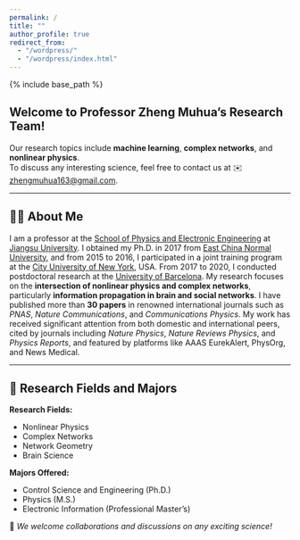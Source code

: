 ```yaml
---
permalink: /
title: ""
author_profile: true
redirect_from: 
  - "/wordpress/"
  - "/wordpress/index.html"
---
```


{% include base_path %}

## Welcome to Professor Zheng Muhua’s Research Team!  

Our research topics include **machine learning**, **complex networks**, and **nonlinear physics**.  
To discuss any interesting science, feel free to contact us at ✉️ [zhengmuhua163@gmail.com](mailto:zhengmuhua163@gmail.com).  

---

## 👨‍🏫 About Me  

I am a professor at the [School of Physics and Electronic Engineering](https://spjs.ujs.edu.cn/) at [Jiangsu University](https://www.ujs.edu.cn/). I obtained my Ph.D. in 2017 from [East China Normal University](https://english.ecnu.edu.cn/), and from 2015 to 2016, I participated in a joint training program at the [City University of New York](https://www.cuny.edu/), USA. From 2017 to 2020, I conducted postdoctoral research at the [University of Barcelona](https://www.ub.edu/web/ub/en/). My research focuses on the **intersection of nonlinear physics and complex networks**, particularly **information propagation in brain and social networks**. I have published more than **30 papers** in renowned international journals such as *PNAS*, *Nature Communications*, and *Communications Physics*. My work has received significant attention from both domestic and international peers, cited by journals including *Nature Physics*, *Nature Reviews Physics*, and *Physics Reports*, and featured by platforms like AAAS EurekAlert, PhysOrg, and News Medical.

---

## 🔬 Research Fields and Majors  

**Research Fields:**  
- Nonlinear Physics  
- Complex Networks  
- Network Geometry  
- Brain Science  

**Majors Offered:**  
- Control Science and Engineering (Ph.D.)  
- Physics (M.S.)  
- Electronic Information (Professional Master’s)  

📢 *We welcome collaborations and discussions on any exciting science!*


<!--
Welcome to the lab of Machine Learning Stochastic Physics! 
Our research topics include stochastic process, machine learning, nonequilibrium statistical physics. Combining analytical and numerical approaches, the ultimate goal is to uncover simple theoretical principles that could help understand complex dynamical processes and design efficient machine learning algorithms.

To discuss any interesting science, feel free to contact us at jamestang23@gmail.com

About PI: Since 2024, I am a Professor at [Institute of Fundamental and Frontier Sciences](https://www.iffs.uestc.edu.cn/iffs_en/), University of Electronic Science and Technology of China, Chengdu, my hometown. 
From 2021 to 2024, I was an Associate Researcher at [International Academic Center of Complex Systems](https://zkgyy.bnu.edu.cn/index.html), Beijing Normal University, Zhuhai. 
From 2018 to 2021, I was a Postdoc fellow at Signaling Systems Laboratory in University of California, Los Angeles, supported by Prof. [Alexander Hoffmann](https://www.signalingsystems.ucla.edu/). I obtained my Ph.D. from Department of Physics, Shanghai Jiao Tong University in 2018, mentored by Prof. [Ping Ao](https://scholar.google.com/citations?user=JQyz-BoAAAAJ&hl=en). During 2016 to 2018, I was an exchange graduate student in Department of Physics, University of California, San Diego, where I got quantitative training from Prof. [Terence Hwa](https://matisse.ucsd.edu/). I completed my B.S. in honored class of [Zhiyuan College](https://zhiyuan.sjtu.edu.cn/), Shanghai Jiao Tong University in 2013. 

## Research interests

### Machine learning stochastic dynamics:
Machine learning and stochastic dynamics have deep connections and cross-feed each other. We recenetly have developed machine-learning approaches to investigate the time evolution of stochastic dynamics: (1) propose the first approach of using the neural network alone to solve the chemical master equation; (2) characterize a type of dynamical phase transition in nonequilibrium statistical mechanics; (3) learning noise-induced transitions by multi-scaling reservoir computing.

### Dynamical information theory:
Inferring mutual information from time series data remained challenging as the possible trajectory configurations increases exponentially with the number of time points. We develop a computational framework to quantify the dynamical mutual information of intracellular signaling process, and summarize the recent progresses in this review on quantifying information by machine learning.

### Nonequilibrium and quantum thermodynamics:
As a remarkable advance in nonequilibrium thermodynamics during the last 20 years, Jarzynski equality connects free energy changes to nonequilibrium work fluctuations. We found that the free energy change through the Jarzynski equality is independent of magnetic field in the classical regime, but can be amplified by magnetic field in driven quantum system. The magnetic field can also be generated by the coupling to the heat bath.

### Stochastic process without detailed balance:
Stochastic transitions are ubiquitous in nature. Based on path integral approach, we develop a scalable numerical approach to calculate transition rates for a class of Langevin dynamics. The computational cost is robust to varying noise intensity, beyond small noise limit. The efficient computations on transition rates enable a broader use of stochastic modeling in complex dynamics, such as cell state transitions.

### Quantitative biology:
To understand the complex behaviors in biological systems across scales, we have attempted to construct minimum models to describe the data and make predictions: (a) we identified computationally a molecular circuit that control necroptosis decisions such that a bimodal death-time distribution can be produced; (b) we demonstrated that chemotaxis in nutrient-replete conditions promotes the expansion of bacterial populations by modeling the physiological effect on bacterial chemotaxis.


## Join us

### Postdocs

We are looking for motivated postdocs in areas of machine learning, stochastic dynamics, and statistical physics. Research topics include but are not limited to tracking time evolution and phase transitions in stochastic and open quantum systems by neural networks. The Institute of Fundamental and Frontier Sciences focuses on high-level interdisciplinary science and has an international environment with a dozen foreign faculties. Applicants should have a Ph.D. in physics, math or related subjects. Please send me a CV and a research statement. For [more information](https://academicpositions.com/ad/university-of-electronic-science-and-technology-of-china-uestc/2024/job-opportunities-for-international-faculty-members-at-iffs/219707). 

### Students
We are always looking for self-driven Ph.D. students, master, and undergraduates. If you are interested in, please get in touch. For [more information](https://zhuanlan.zhihu.com/p/676177850).
-->
